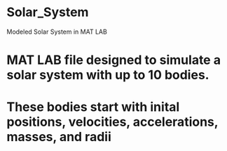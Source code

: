 # Solar_System
Modeled Solar System in MAT LAB
# MAT LAB file designed to simulate a solar system with up to 10 bodies.
# These bodies start with inital positions, velocities, accelerations, masses, and radii
